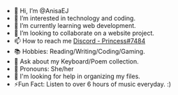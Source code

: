 - 👋 Hi, I’m @AnisaEJ
- 👀 I’m interested in technology and coding.
- 🌱 I’m currently learning web development. 
- 💞️ I’m looking to collaborate on a website project. 
- 📫 How to reach me [Discord - Princess#7484](https://discordapp.com/users/285141309302505474) 
- 📚 Hobbies: Reading/Writing/Coding/Gaming. 
- 💬 Ask about my Keyboard/Poem collection. 
- 🙂 Pronouns: She/her
- 🤔 I'm looking for help in organizing my files. 
- ⚡Fun Fact: Listen to over 6 hours of music everyday. :) 



<!---
AnisaEJ/AnisaEJ is a ✨ special ✨ repository because its `README.md` (this file) appears on your GitHub profile.
You can click the Preview link to take a look at your changes.
--->
